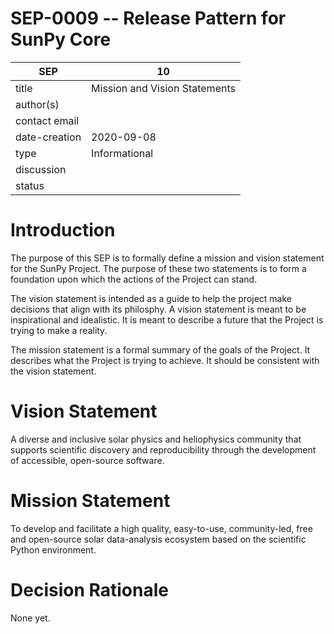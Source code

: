 # SEP-0009 -- Release Pattern for SunPy Core

| SEP           | 10                              |
|---------------|--------------------------------|
| title         | Mission and Vision Statements |
| author(s)     | |
| contact email |               |
| date-creation | 2020-09-08                     |
| type          | Informational                        |
| discussion    |  |
| status        |                       |

# Introduction

The purpose of this SEP is to formally define a mission and vision statement for the SunPy Project.
The purpose of these two statements is to form a foundation upon which the actions of the Project can stand.

The vision statement is intended as a guide to help the project make decisions that align with its philosphy.
A vision statement is meant to be inspirational and idealistic.
It is meant to describe a future that the Project is trying to make a reality.

The mission statement is a formal summary of the goals of the Project.
It describes what the Project is trying to achieve.
It should be consistent with the vision statement.

# Vision Statement
A diverse and inclusive solar physics and heliophysics community that supports scientific discovery and reproducibility through the development of accessible, open-source software.

# Mission Statement
To develop and facilitate a high quality, easy-to-use, community-led, free and open-source solar data-analysis ecosystem based on the scientific Python environment.

# Decision Rationale
None yet.
